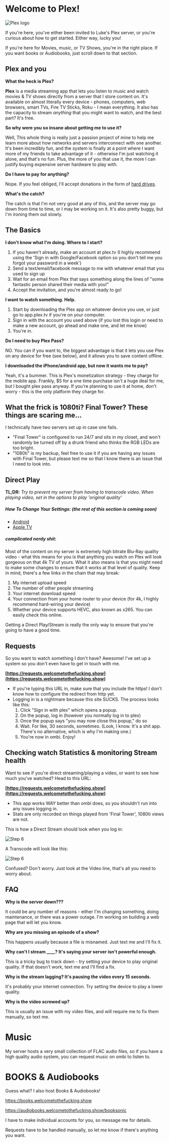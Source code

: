 # Welcome to Plex!

![Plex logo](https://pmcvariety.files.wordpress.com/2016/12/plex-logo-reverse.png?w=840&h=400&crop=1)

If you're here, you've either been invited to Luke's Plex server, or you're curious about how to get started. Either way, lucky you!

If you're here for Movies, music, or TV Shows, you're in the right place. If you want books or Audiobooks, just scroll down to that section.


## Plex and you

**What the heck is Plex?**

**Plex** is a media streaming app that lets you listen to music and watch movies & TV shows directly from a server that I store content on. It's available on almost literally every device - phones, computers, web browsers, smart TVs, Fire TV Sticks, Roku - I mean everything. It also has the capacity to stream *anything* that you might want to watch, and the best part? It's free.

**So why were you so insane about getting me to use it?** 

Well, This whole thing is really just a passion project of mine to help me learn more about how networks and servers interconnect with one another. It's been incredibly fun, and the system is finally at a point where I want more of my friends to take advantage of it - otherwise I'm just watching it alone, and that's no fun. Plus, the more of you that use it, the more I can justify buying expensive server hardware to play with.

**Do I have to pay for anything?**

Nope. If you feel obliged, I'll accept donations in the form of [hard drives](https://www.amazon.com/dp/B07D5V2ZXD/ref=cm_sw_em_r_mt_dp_U_fLivDb3A7CGEZ).

**What's the catch?**

The catch is that I'm not very good at any of this, and the server may go down from time to time, or I may be working on it. It's also pretty buggy, but I'm ironing them out slowly. 


## The Basics

**I don't know what I'm doing. Where to I start?**

1. If you haven't already, make an account at plex.tv (I highly recommend using the 'Sign in with Google/Facebook option so you don't tell me you forgot your password in a week')
2. Send a text/email/facebook message to me with whatever email that you used to sign up
3. Wait for an email from Plex that says something along the lines of "some fantastic person shared their media with you!"
4. Accept the invitation, and you're almost ready to go!

**I want to watch something. Help.**

1. Start by downloading the Plex app on whatever device you use, or just go to app.plex.tv if you're on your computer.
2. Sign in with the account you used above (if you lost this login or need to make a new account, go ahead and make one, and let me know)
3. You're in. 

**Do I need to buy Plex Pass?**

NO. You can if you want to, the biggest advantage is that it lets you use Plex on any device for free (see below), and it allows you to save content offline. 

**I downloaded the iPhone/android app, but now it wants me to pay?**

Yeah, it's a bummer. This is Plex's monetization strategy - they charge for the mobile app. Frankly, $5 for a one time purchase isn't a huge deal for me, but I bought plex pass anyway. If you're planning to use it at home, don't worry - this is the only platform they charge for.

## What the frick is 1080ti? Final Tower? These things are scaring me...

I technically have two servers set up in case one fails. 

- "Final Tower" is configured to run 24/7 and sits in my closet, and won't randomly be turned off by a drunk friend who thinks the RGB LEDs are too bright. 
- "1080ti" is my backup, feel free to use it if you are having any issues with Final Tower, but please text me so that I know there is an issue that I need to look into.


## Direct Play

**TL;DR:** *Try to prevent my server from having to transcode video. When playing video, set in the options to play 'original quality'*

##### How To Change Your Settings: (the rest of this section is coming soon)
- [Android](https://github.com/moe-m/plex-docs/tree/master/settings/android)
- [Apple TV](https://youtu.be/6itri_ZiJd8)

##### complicated nerdy shit:
Most of the content on my server is extremely high bitrate Blu-Ray quality video - what this means for you is that anything you watch on Plex will look gorgeous on that 4k TV of yours. What it also means is that you might need to make some changes to ensure that it works at that level of quality. Keep in mind, there's a few links in the chain that may break:

1. My internet upload speed
2. The number of other people streaming
3. Your internet download speed
4. Your connection from your home router to your device (for 4k, I highly recommend hard-wiring your device)
5. Whether your device supports HEVC, also known as x265. You can easily check this online.

Getting a Direct Play/Stream is really the only way to ensure that you're going to have a good time.


## Requests

So you want to watch something I don't have? Awesome! I've set up a system so you don't even have to get in touch with me.

**[https://requests.welcometothefucking.show](https://requests.welcometothefucking.show)**

- If you're typing this URL in, make sure that you include the https! I don't know how to configure the redirect from http yet.
- Logging in is a nightmare because this site SUCKS. The process looks like this:
	1. Click "Sign in with plex" which opens a popup.
	2. On the popup, log in (however you normally log in to plex)
	3. Once the popup says "you may now close this popup," do so
	4. Wait. For like, 30 seconds, sometimes. (Look, I know. It's a shit app. There's no alternative, which is why I'm making one.)
	5. You're now in ombi. Enjoy!



## Checking watch Statistics & monitoring Stream health

Want to see if you're direct streaming/playing a video, or want to see how much you've watched? Head to this URL:

**[https://requests.welcometothefucking.show](https://requests.welcometothefucking.show)**

- This app works WAY better than ombi does, so you shouldn't run into any issues logging in.
- Stats are only recorded on things played from 'Final Tower', 1080ti views are not.

This is how a Direct Stream should look when you log in:

![Step 6](./img/DirectStreamTautulli.png)

A Transcode will look like this:

![Step 6](./img/TranscodeTautulli.png)

Confused? Don't worry. Just look at the Video line, that's all you need to worry about.

## FAQ

**Why is the server down???**

It could be any number of reasons - either I'm changing something, doing maintenance, or there was a power outage. I'm working on building a web page that will let you know.

**Why are you missing an episode of a show?**

This happens usually because a file is misnamed. Just text me and I'll fix it.

**Why can't I stream ____? It's saying your server isn't powerful enough.**

This is a tricky bug to track down - try setting your device to play original quality. If that doesn't work, text me and I'll find a fix.

**Why is the stream lagging? It's pausing the video every 15 seconds.**

It's probably your internet connection. Try setting the device to play a lower quality.

**Why is the video screwed up?**

This is usually an issue with my video files, and will require me to fix them manually, so text me.

# Music

My server hosts a very small collection of FLAC audio files, so if you have a high quality audio system, you can request music on ombi to listen to.


# BOOKS & Audiobooks

Guess what? I also host Books & Audiobooks!

https://books.welcometothefucking.show

https://audiobooks.welcometothefucking.show/booksonic

I have to make individual accounts for you, so message me for details.

Requests have to be handled manually, so let me know if there's anything you want.
